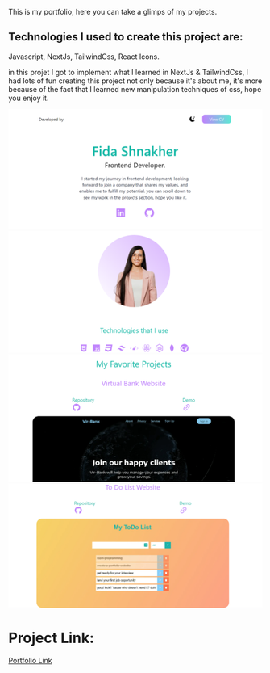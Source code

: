 This is my portfolio, here you can take a glimps of my projects.

## Technologies I used to create this project are:
Javascript, NextJs, TailwindCss, React Icons.

in this projet I got to implement what I learned in NextJs & TailwindCss, I had lots of fun creating this project not only because it's about me, it's more because of the fact that I learned new manipulation techniques of css, hope you enjoy it. 

![Home](readme-images\portfolio-1.png)
![Technologies](readme-images\portfolio-2.png)
![Projects](readme-images\portfolio-3.png)
![Interview](readme-images\portfolio-4.png)



# Project Link:
[Portfolio Link](https://fida-shnakher-portfolio.netlify.app/)
